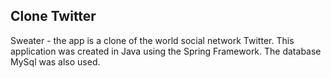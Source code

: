## Clone Twitter

Sweater - the app is a clone of the world social network Twitter. This application was created in Java using the Spring Framework. The database MySql was also used.
